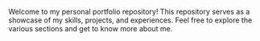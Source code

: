 
Welcome to my personal portfolio repository! This repository serves as a showcase of my skills, projects, and experiences. Feel free to explore the various sections and get to know more about me.
